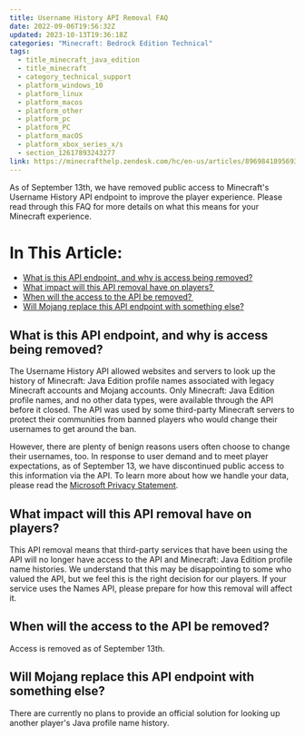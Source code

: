 ```yaml
---
title: Username History API Removal FAQ 
date: 2022-09-06T19:56:32Z
updated: 2023-10-13T19:36:18Z
categories: "Minecraft: Bedrock Edition Technical"
tags:
  - title_minecraft_java_edition
  - title_minecraft
  - category_technical_support
  - platform_windows_10
  - platform_linux
  - platform_macos
  - platform_other
  - platform_pc
  - platform_PC
  - platform_macOS
  - platform_xbox_series_x/s
  - section_12617893243277
link: https://minecrafthelp.zendesk.com/hc/en-us/articles/8969841895693-Username-History-API-Removal-FAQ-
---
```


As of September 13th, we have removed public access to Minecraft's Username History API endpoint to improve the player experience. Please read through this FAQ for more details on what this means for your Minecraft experience.

# In This Article:

-   [What is this API endpoint, and why is access being removed?](https://help.minecraft.net/hc/en-us/articles/8969841895693#h_01GCA5XKCKPK57HZXJ8KNHB2ZZ)
-   [What impact will this API removal have on players? ](https://help.minecraft.net/hc/en-us/articles/8969841895693#h_01GCA5XRM74K771M9BC0R54N13)
-   [When will the access to the API be removed? ](https://help.minecraft.net/hc/en-us/articles/8969841895693#h_01GCA5XY5R1495E1T1KX3ATCBZ)
-   [Will Mojang replace this API endpoint with something else?](https://help.minecraft.net/hc/en-us/articles/8969841895693#h_01GCA5Y50RH691S208WQ1W5D36)

## What is this API endpoint, and why is access being removed?

The Username History API allowed websites and servers to look up the history of Minecraft: Java Edition profile names associated with legacy Minecraft accounts and Mojang accounts. Only Minecraft: Java Edition profile names, and no other data types, were available through the API before it closed. The API was used by some third-party Minecraft servers to protect their communities from banned players who would change their usernames to get around the ban.

However, there are plenty of benign reasons users often choose to change their usernames, too. In response to user demand and to meet player expectations, as of September 13, we have discontinued public access to this information via the API. To learn more about how we handle your data, please read the [Microsoft Privacy Statement](https://go.microsoft.com/fwlink/?LinkId=521839). 

## What impact will this API removal have on players?  

This API removal means that third-party services that have been using the API will no longer have access to the API and Minecraft: Java Edition profile name histories. We understand that this may be disappointing to some who valued the API, but we feel this is the right decision for our players. If your service uses the Names API, please prepare for how this removal will affect it.

## When will the access to the API be removed? 

Access is removed as of September 13th.

## Will Mojang replace this API endpoint with something else?

There are currently no plans to provide an official solution for looking up another player's Java profile name history.
